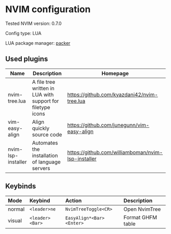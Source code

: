 # NVIM configuration

Tested NVIM version: 0.7.0

Config type: LUA

LUA package manager: [packer](https://github.com/wbthomason/packer.nvim)

## Used plugins

| Name               | Description                                                | Homepage                                           |
| ---                | ---                                                        | ---                                                |
| nvim-tree.lua      | A file tree written in LUA with support for filetype icons | https://github.com/kyazdani42/nvim-tree.lua        |
| vim-easy-align     | Align quickly source code                                  | https://github.com/junegunn/vim-easy-align         |
| nvim-lsp-installer | Automates the installation of language servers             | https://github.com/williamboman/nvim-lsp-installer |

## Keybinds

| Mode   | Keybind         | Action                   | Description       |
| :----- | :--------       | :-------                 | :------------     |
| normal | `<leader>ne`    | `NvimTreeToggle<CR>`     | Open NvimTree     |
| visual | `<leader><Bar>` | `EasyAlign*<Bar><Enter>` | Format GHFM table |
